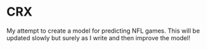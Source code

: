 # CRX
My attempt to create a model for predicting NFL games.
This will be updated slowly but surely as I write and then improve the model!
